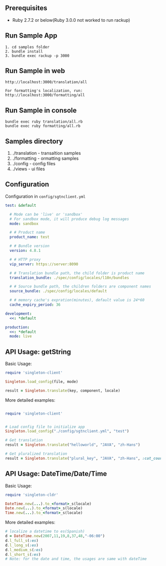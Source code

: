 
## Prerequisites
- Ruby 2.7.2 or below(Ruby 3.0.0 not worked to run rackup)

## Run Sample App
    1. cd samples folder
    2. bundle install
    3. bundle exec rackup -p 3000

## Run Sample in web
    http://localhost:3000/translation/all
    
    For formatting's localization, run: http://localhost:3000/formatting/all

## Run Sample in console

    bundle exec ruby translation/all.rb
    bundle exec ruby formatting/all.rb

## Samples directory

1. ./translation    - transaltion samples
2. ./formatting     - ormatting samples
3. ./config         - config files
4. ./views          - ui files

## Configuration

Configuration in `config/sgtnclient.yml`

```yaml
test: &default

  # Mode can be 'live' or 'sandbox'
  # For sandbox mode, it will produce debug log messages
  mode: sandbox

  # # Product name
  product_name: test

  # # Bundle version
  version: 4.8.1

  # # HTTP proxy
  vip_server: https://server:8090

  # # Translation bundle path, the child folder is product name
  translation_bundle: ./spec/config/locales/l10n/bundles

  # # Source bundle path, the children folders are component names
  source_bundle: ./spec/config/locales/default

  # # memory cache's expration(minutes), default value is 24*60
  cache_expiry_period: 36

development:
  <<: *default

production:
  <<: *default
  mode: live

```

## API Usage: getString

Basic Usage:

```ruby
require 'singleton-client'

Singleton.load_config(file, mode)

result = Singleton.translate(key, component, locale)

```

More detailed examples:

```ruby

require 'singleton-client'


# Load config file to initialize app
Singleton.load_config("./config/sgtnclient.yml", "test")

# Get translation
result = Singleton.translate("helloworld", "JAVA", "zh-Hans")

# Get pluralized translation
result = Singleton.translate("plural_key", "JAVA", "zh-Hans", :cat_count => 1)

```

## API Usage: DateTime/Date/Time

Basic Usage:

```ruby
require 'singleton-cldr'

DateTime.new(...).to_<format>_s(locale)
Date.new(...).to_<format>_s(locale)
Time.new(...).to_<format>_s(locale)

```

More detailed examples:
```ruby
# localize a datetime to es(Spanish)
d = DateTime.new(2007,11,19,8,37,48,"-06:00")
d.l_full_s(:es)
d.l_long_s(:es)
d.l_medium_s(:es)
d.l_short_s(:es)
# Note: for the date and time, the usages are same with dateTime
```
